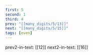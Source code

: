 ```yaml
---
first: 5
second: 1
third: 4
prev: "[[many_digits/5/13]]"
next: "[[many_digits/5/15]]"
tags: [even]
---
```

prev2-in-text: [[12]]
next2-in-text: [[16]]
